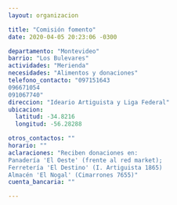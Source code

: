 ```yaml
---
layout: organizacion

title: "Comisión fomento"
date: 2020-04-05 20:23:06 -0300

departamento: "Montevideo"
barrio: "Los Bulevares"
actividades: "Merienda"
necesidades: "Alimentos y donaciones"
telefono_contacto: "097151643
096671054
091067740"
direccion: "Ideario Artiguista y Liga Federal"
ubicacion:
  latitud: -34.8216
  longitud: -56.28288

otros_contactos: ""
horario: ""
aclaraciones: "Reciben donaciones en:
Panadería 'El Oeste' (frente al red market); 
Ferretería 'El Destino' (I. Artiguista 1865)
Almacén 'El Nogal' (Cimarrones 7655)"
cuenta_bancaria: ""

---
```

